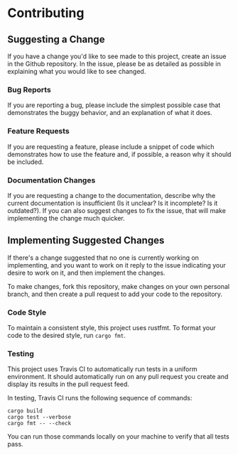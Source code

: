 Contributing
============

## Suggesting a Change

If you have a change you'd like to see made to this project, create an issue in
the Github repository. In the issue, please be as detailed as possible in
explaining what you would like to see changed.

### Bug Reports

If you are reporting a bug, please include the simplest possible case that
demonstrates the buggy behavior, and an explanation of what it does.

### Feature Requests

If you are requesting a feature, please include a snippet of code which
demonstrates how to use the feature and, if possible, a reason why it should be
included.

### Documentation Changes

If you are requesting a change to the documentation, describe why the current
documentation is insufficient (Is it unclear? Is it incomplete? Is it
outdated?). If you can also suggest changes to fix the issue, that will make
implementing the change much quicker.

## Implementing Suggested Changes

If there's a change suggested that no one is currently working on implementing,
and you want to work on it reply to the issue indicating your desire to work on
it, and then implement the changes.

To make changes, fork this repository, make changes on your own personal branch,
and then create a pull request to add your code to the repository.

### Code Style

To maintain a consistent style, this project uses rustfmt. To format your code
to the desired style, run `cargo fmt`.

### Testing

This project uses Travis CI to automatically run tests in a uniform environment.
It should automatically run on any pull request you create and display its
results in the pull request feed.

In testing, Travis CI runs the following sequence of commands:
```
cargo build
cargo test --verbose
cargo fmt -- --check
```
You can run those commands locally on your machine to verify that all tests
pass.
